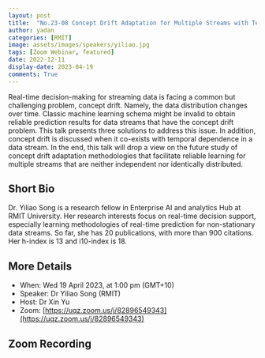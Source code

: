 ```yaml
---
layout: post
title:  "No.23-08 Concept Drift Adaptation for Multiple Streams with Temporal Dependence"
author: yadan
categories: [RMIT]
image: assets/images/speakers/yiliao.jpg
tags: [Zoom Webinar, featured]
date: 2022-12-11
display-date: 2023-04-19
comments: True
---
```

Real-time decision-making for streaming data is facing a common but challenging problem, concept drift. Namely, the data distribution changes over time. Classic machine learning schema might be invalid to obtain reliable prediction results for data streams that have the concept drift problem. This talk presents three solutions to address this issue. In addition, concept drift is discussed when it co-exists with temporal dependence in a data stream. In the end, this talk will drop a view on the future study of concept drift adaptation methodologies that facilitate reliable learning for multiple streams that are neither independent nor identically distributed.

## Short Bio
Dr. Yiliao Song is a research fellow in Enterprise AI and analytics Hub at RMIT University. Her research interests focus on real-time decision support, especially learning methodologies of real-time prediction for non-stationary data streams. So far, she has 20 publications, with more than 900 citations. Her h-index is 13 and i10-index is 18.


## More Details
+ When: Wed 19 April 2023, at 1:00 pm (GMT+10)
+ Speaker: Dr Yiliao Song (RMIT)
+ Host: Dr Xin Yu
+ Zoom: [https://uqz.zoom.us/j/82896549343](https://uqz.zoom.us/j/82896549343)




## Zoom Recording
